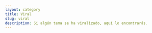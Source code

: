 ```yaml
---
layout: category
title: Viral
slug: viral
description: Si algún tema se ha viralizado, aquí lo encontrarás.
---
```

